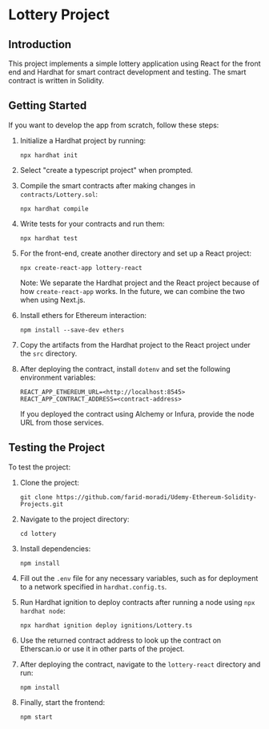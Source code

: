 # Lottery Project

## Introduction

This project implements a simple lottery application using React for the front end and Hardhat for smart contract development and testing. The smart contract is written in Solidity.

## Getting Started

If you want to develop the app from scratch, follow these steps:

1. Initialize a Hardhat project by running:

    ```
    npx hardhat init
    ```

2. Select "create a typescript project" when prompted.

3. Compile the smart contracts after making changes in `contracts/Lottery.sol`:

    ```
    npx hardhat compile
    ```

4. Write tests for your contracts and run them:

    ```
    npx hardhat test
    ```

5. For the front-end, create another directory and set up a React project:

    ```
    npx create-react-app lottery-react
    ```

    Note: We separate the Hardhat project and the React project because of how `create-react-app` works. In the future, we can combine the two when using Next.js.

6. Install ethers for Ethereum interaction:

    ```
    npm install --save-dev ethers
    ```

7. Copy the artifacts from the Hardhat project to the React project under the `src` directory.

8. After deploying the contract, install `dotenv` and set the following environment variables:

    ```
    REACT_APP_ETHEREUM_URL=<http://localhost:8545>
    REACT_APP_CONTRACT_ADDRESS=<contract-address>
    ```

    If you deployed the contract using Alchemy or Infura, provide the node URL from those services.

## Testing the Project

To test the project:

1. Clone the project:

    ```
    git clone https://github.com/farid-moradi/Udemy-Ethereum-Solidity-Projects.git
    ```

2. Navigate to the project directory:

    ```
    cd lottery
    ```

3. Install dependencies:

    ```
    npm install
    ```

4. Fill out the `.env` file for any necessary variables, such as for deployment to a network specified in `hardhat.config.ts`.

5. Run Hardhat ignition to deploy contracts after running a node using `npx hardhat node`:

    ```
    npx hardhat ignition deploy ignitions/Lottery.ts
    ```

6. Use the returned contract address to look up the contract on Etherscan.io or use it in other parts of the project.

7. After deploying the contract, navigate to the `lottery-react` directory and run:
    ```
    npm install
    ```

8. Finally, start the frontend:

    ```
    npm start
    ```